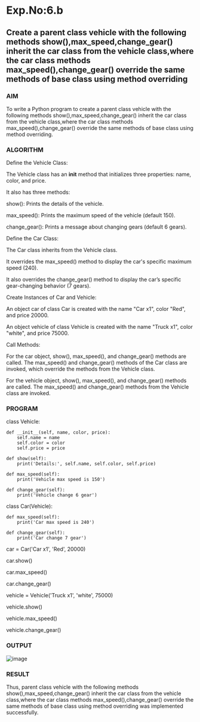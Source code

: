 # Exp.No:6.b
## Create a parent class vehicle with the following methods show(),max_speed,change_gear() inherit the car class from the vehicle class,where the car class methods max_speed(),change_gear() override the same methods of base class  using method overriding

### AIM  
To write a Python program to create a parent class vehicle with the following methods show(),max_speed,change_gear() inherit the car class from the vehicle class,where the car class methods max_speed(),change_gear() override the same methods of base class  using method overriding.

### ALGORITHM

Define the Vehicle Class:

The Vehicle class has an __init__ method that initializes three properties: name, color, and price.

It also has three methods:

show(): Prints the details of the vehicle.

max_speed(): Prints the maximum speed of the vehicle (default 150).

change_gear(): Prints a message about changing gears (default 6 gears).

Define the Car Class:

The Car class inherits from the Vehicle class.

It overrides the max_speed() method to display the car's specific maximum speed (240).

It also overrides the change_gear() method to display the car’s specific gear-changing behavior (7 gears).

Create Instances of Car and Vehicle:

An object car of class Car is created with the name "Car x1", color "Red", and price 20000.

An object vehicle of class Vehicle is created with the name "Truck x1", color "white", and price 75000.

Call Methods:

For the car object, show(), max_speed(), and change_gear() methods are called. The max_speed() and change_gear() methods of the Car class are invoked, which override the methods from the Vehicle class.

For the vehicle object, show(), max_speed(), and change_gear() methods are called. The max_speed() and change_gear() methods from the Vehicle class are invoked.

### PROGRAM
class Vehicle:

    def __init__(self, name, color, price):
        self.name = name
        self.color = color
        self.price = price

    def show(self):
        print('Details:', self.name, self.color, self.price)

    def max_speed(self):
        print('Vehicle max speed is 150')

    def change_gear(self):
        print('Vehicle change 6 gear')


class Car(Vehicle):

    def max_speed(self):
        print('Car max speed is 240')

    def change_gear(self):
        print('Car change 7 gear')

car = Car('Car x1', 'Red', 20000)

car.show()

car.max_speed()

car.change_gear()

vehicle = Vehicle('Truck x1', 'white', 75000)

vehicle.show()

vehicle.max_speed()  

vehicle.change_gear() 


### OUTPUT
![image](https://github.com/user-attachments/assets/651ff0f7-e217-435c-8867-c7b8410e914e)


### RESULT
Thus, parent class vehicle with the following methods show(),max_speed,change_gear() inherit the car class from the vehicle class,where the car class methods max_speed(),change_gear() override the same methods of base class using method overriding was implemented successfully.

